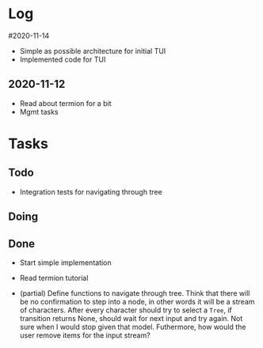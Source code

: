 # Log

#2020-11-14
- Simple as possible architecture for initial TUI
- Implemented code for TUI

## 2020-11-12
- Read about termion for a bit
- Mgmt tasks

# Tasks

## Todo
- Integration tests for navigating through tree

## Doing

## Done
- Start simple implementation
- Read termion tutorial

- (partial) Define functions to navigate through tree.
Think that there will be no confirmation to step into a node, in other words it will be a stream of characters.
After every character should try to select a `Tree`, if transition returns None, should wait for next input and try again.
Not sure when I would stop given that model.
Futhermore, how would the user remove items for the input stream?
